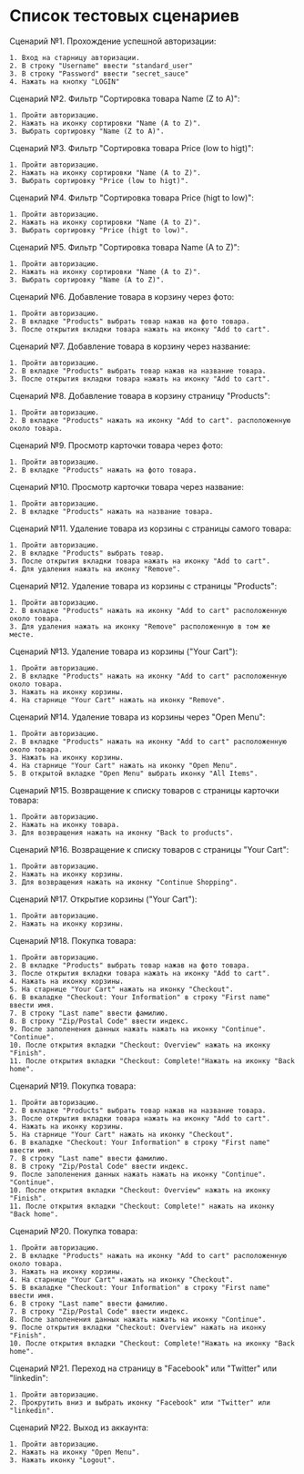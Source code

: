 # Список тестовых сценариев
Сценарий №1. Прохождение успешной авторизации:
    
    1. Вход на старницу авторизации.
    2. В строку "Username" ввести "standard_user"
    3. В строку "Password" ввести "secret_sauce"
    4. Нажать на кнопку "LOGIN"

Сценарий №2. Фильтр "Сортировка товара Name (Z to A)":
   
    1. Пройти авторизацию. 
    2. Нажать на иконку сортировки "Name (A to Z)".
    3. Выбрать сортировку "Name (Z to A)".

Сценарий №3. Фильтр "Сортировка товара Price (low to higt)":
   
    1. Пройти авторизацию. 
    2. Нажать на иконку сортировки "Name (A to Z)".
    3. Выбрать сортировку "Price (low to higt)".

Сценарий №4. Фильтр "Сортировка товара Price (higt to low)":
   
    1. Пройти авторизацию. 
    2. Нажать на иконку сортировки "Name (A to Z)".
    3. Выбрать сортировку "Price (higt to low)".

Сценарий №5. Фильтр "Сортировка товара Name (A to Z)":
   
    1. Пройти авторизацию. 
    2. Нажать на иконку сортировки "Name (A to Z)".
    3. Выбрать сортировку "Name (A to Z)".

Сценарий №6. Добавление товара в корзину через фото:
    
    1. Пройти авторизацию.
    2. В вкладке "Products" выбрать товар нажав на фото товара.
    3. После открытия вкладки товара нажать на иконку "Add to cart".

Сценарий №7. Добавление товара в корзину через название:
    
    1. Пройти авторизацию.
    2. В вкладке "Products" выбрать товар нажав на название товара.
    3. После открытия вкладки товара нажать на иконку "Add to cart".

Сценарий №8. Добавление товара в корзину страницу "Products":
    
    1. Пройти авторизацию.
    2. В вкладке "Products" нажать на иконку "Add to cart". расположенную около товара.

Сценарий №9. Просмотр карточки товара через фото:
   
    1. Пройти авторизацию. 
    2. В вкладке "Products" нажать на фото товара.
 
 Сценарий №10. Просмотр карточки товара через название:
   
    1. Пройти авторизацию. 
    2. В вкладке "Products" нажать на название товара.

Сценарий №11. Удаление товара из корзины с страницы самого товара: 
   
    1. Пройти авторизацию. 
    2. В вкладке "Products" выбрать товар.
    3. После открытия вкладки товара нажать на иконку "Add to cart".
    4. Для удаления нажать на иконку "Remove".

Сценарий №12. Удаление товара из корзины с страницы "Products": 
   
    1. Пройти авторизацию. 
    2. В вкладке "Products" нажать на иконку "Add to cart" расположенную около товара.
    3. Для удаления нажать на иконку "Remove" расположенную в том же месте. 

Сценарий №13. Удаление товара из корзины ("Your Cart"):
    
    1. Пройти авторизацию. 
    2. В вкладке "Products" нажать на иконку "Add to cart" расположенную около товара.
    3. Нажать на иконку корзины.
    4. На старнице "Your Cart" нажать на иконку "Remove".

Сценарий №14. Удаление товара из корзины через "Open Menu":
    
    1. Пройти авторизацию. 
    2. В вкладке "Products" нажать на иконку "Add to cart" расположенную около товара.
    3. Нажать на иконку корзины.
    4. На старнице "Your Cart" нажать на иконку "Open Menu".
    5. В открытой вкладке "Open Menu" выбрать иконку "All Items".


Сценарий №15. Возвращение к списку товаров с страницы карточки товара:
    
    1. Пройти авторизацию. 
    2. Нажать на иконку товара.
    3. Для возвращения нажать на иконку "Back to products".

Сценарий №16. Возвращение к списку товаров с страницы "Your Cart":
    
    1. Пройти авторизацию. 
    2. Нажать на иконку корзины.
    3. Для возвращения нажать на иконку "Continue Shopping".

Сценарий №17. Открытие корзины ("Your Cart"):
   
    1. Пройти авторизацию. 
    2. Нажать на иконку корзины. 

Сценарий №18. Покупка товара:

    1. Пройти авторизацию.
    2. В вкладке "Products" выбрать товар нажав на фото товара.
    3. После открытия вкладки товара нажать на иконку "Add to cart". 
    4. Нажать на иконку корзины.
    5. На старнице "Your Cart" нажать на иконку "Checkout". 
    6. В вкаладке "Checkout: Your Information" в строку "First name" ввести имя.
    7. В строку "Last name" ввести фамилию.
    8. В строку "Zip/Postal Code" ввести индекс.
    9. После заполенения данных нажать нажать на иконку "Continue". "Continue".
    10. После открытия вкладки "Checkout: Overview" нажать на иконку "Finish". 
    11. После открытия вкладки "Checkout: Complete!"Нажать на иконку "Back home".

Сценарий №19. Покупка товара:

    1. Пройти авторизацию.
    2. В вкладке "Products" выбрать товар нажав на название товара.
    3. После открытия вкладки товара нажать на иконку "Add to cart". 
    4. Нажать на иконку корзины.
    5. На старнице "Your Cart" нажать на иконку "Checkout". 
    6. В вкаладке "Checkout: Your Information" в строку "First name" ввести имя.
    7. В строку "Last name" ввести фамилию.
    8. В строку "Zip/Postal Code" ввести индекс.
    9. После заполенения данных нажать нажать на иконку "Continue". "Continue".
    10. После открытия вкладки "Checkout: Overview" нажать на иконку "Finish". 
    11. После открытия вкладки "Checkout: Complete!" нажать на иконку "Back home".

Сценарий №20. Покупка товара:

    1. Пройти авторизацию.
    2. В вкладке "Products" нажать на иконку "Add to cart" расположенную около товара.
    3. Нажать на иконку корзины.
    4. На старнице "Your Cart" нажать на иконку "Checkout". 
    5. В вкаладке "Checkout: Your Information" в строку "First name" ввести имя.
    6. В строку "Last name" ввести фамилию.
    7. В строку "Zip/Postal Code" ввести индекс.
    8. После заполенения данных нажать нажать на иконку "Continue".
    9. После открытия вкладки "Checkout: Overview" нажать на иконку "Finish".
    10. После открытия вкладки "Checkout: Complete!"Нажать на иконку "Back home".

Сценарий №21. Переход на страницу в "Facebook" или "Twitter" или "linkedin":
  
    1. Пройти авторизацию. 
    2. Прокрутить вниз и выбрать иконку "Facebook" или "Twitter" или "linkedin".

Сценарий №22. Выход из аккаунта:

    1. Пройти авторизацию.
    2. Нажать на иконку "Open Menu".
    3. Нажать иконку "Logout".
